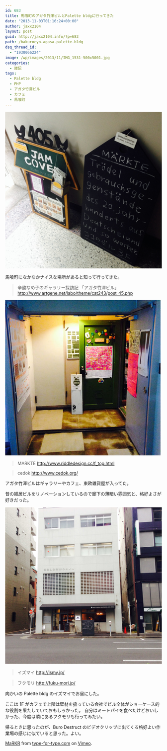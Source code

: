 ```yaml
---
id: 683
title: 馬喰町のアガタ竹澤ビルとPalette bldgに行ってきた
date: "2013-11-03T01:16:24+00:00"
author: jaxx2104
layout: post
guid: http://jaxx2104.info/?p=683
path: /bakurocyo-agasa-palette-bldg
dsq_thread_id:
  - "1930066224"
image: /wp/images/2013/11/IMG_1531-500x5001.jpg
categories:
  - 雑記
tags:
  - Palette bldg
  - PHP
  - アガタ竹澤ビル
  - カフェ
  - 馬喰町
---
```

<img src="./IMG_1532.jpg" />

馬喰町になかなかナイスな場所があると知って行ってきた。

> 辛酸なめ子のギャラリー探訪記 「アガタ竹澤ビル」
> http://www.artgene.net/labo/theme/cat243/post_45.php

<!--more-->

<img src="./IMG_1534.jpg" />

> MARKTE
> http://www.riddledesign.cc/f_top.html

> cedok
> http://www.cedok.org/

アガタ竹澤ビルはギャラリーやカフェ、東欧雑貨屋が入ってた。

昔の雑居ビルをリノベーションしているので廊下の薄暗い雰囲気と、格好よさが好きだった。

<img src="./IMG_1531.jpg" />

> イズマイ
> http://ismy.jp/


> フクモリ
> http://fuku-mori.jp/

向かいの Palette bldg のイズマイでお昼にした。

ここは 1F がカフェで上階は壁材を扱っている会社でビル全体がショーケース的な役割を果たしていておもしろかった。
自分はミートパイを食べたけどおいしかった、今度は隣にあるフクモリも行ってみたい。


帰るときに思ったのが、Buro Destruct のビデオクリップに出てくる格好よい作業場の感じに似ていると思った。よい。

[MaRKR](http://vimeo.com/38870492) from [type-for-type.com](http://vimeo.com/user10223946) on [Vimeo](https://vimeo.com).

&nbsp;
